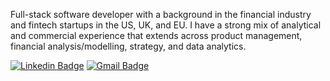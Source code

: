 Full-stack software developer with a background in the financial industry and fintech startups in the US, UK, and EU. I have a strong mix of analytical and commercial experience that extends across product management, financial analysis/modelling, strategy, and data analytics. 

<!-- <p align="center"> -->
<!-- <img height="50%" width="auto" src ="https://github-readme-stats-nine-gold-81.vercel.app/api?username=alastair10&count_private=true&show_icons=true&theme=chartreuse-dark&hide_border=true&bg_color=00000000&hide=issues"> -->
<!--   <img height="50%" width="auto" src ="https://github-readme-stats-nu-black-39.vercel.app/api/top-langs/?username=alastair10&layout=compact&theme=chartreuse-dark&hide_border=true&bg_color=00000000&langs_count=8&hide=html,css"></p> -->

[![Linkedin Badge](https://img.shields.io/badge/-LinkedIn-blue?style=flat-square&logo=Linkedin&logoColor=white&link=https://www.linkedin.com/in/alastairchau/)](https://www.linkedin.com/in/alastairchau/)
[![Gmail Badge](https://img.shields.io/badge/-Email-d14836?style=flat-square&logo=Gmail&logoColor=white&link=mailto:alastair.chau@gmail.com)](mailto:alastair.chau@gmail.com)
